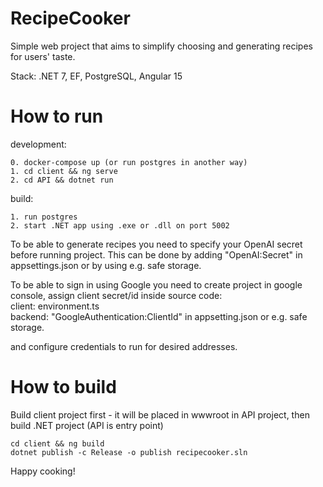 # RecipeCooker

Simple web project that aims to simplify choosing and generating recipes for users' taste.

Stack: .NET 7, EF, PostgreSQL, Angular 15

# How to run

development:

```
0. docker-compose up (or run postgres in another way)
1. cd client && ng serve
2. cd API && dotnet run

```

build:

```
1. run postgres
2. start .NET app using .exe or .dll on port 5002
```

To be able to generate recipes you need to specify your OpenAI secret before running project. This can be done by adding "OpenAI:Secret" in appsettings.json or by using e.g. safe storage.

To be able to sign in using Google you need to create project in google console, assign client secret/id inside source code:\
client: environment.ts\
backend: "GoogleAuthentication:ClientId" in appsetting.json or e.g. safe storage.

and configure credentials to run for desired addresses.

# How to build

Build client project first - it will be placed in wwwroot in API project, then build .NET project (API is entry point)

```
cd client && ng build
dotnet publish -c Release -o publish recipecooker.sln
```

Happy cooking!
